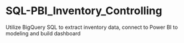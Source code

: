 # SQL-PBI_Inventory_Controlling
Utilize BigQuery SQL to extract inventory data, connect to Power BI to modeling and build dashboard
